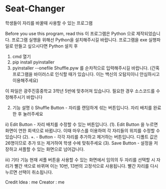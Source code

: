 # Seat-Changer
학생들이 자리를 바꿀때 사용할 수 있는 프로그램

Before you use this program, read this
이 프로그램은 Python 으로 제작되었습니다. 프로그램 실행을 위해선
Python을 설치해주시길 바랍니다.
프로그램을 exe 실행파일로 만들고 싶으시다면 Python 설치 후
1. cmd 열기
2. pip install pyinstaller
3. pyinstaller --onefile Shuffle.pyw 를
   순차적으로 입력해주시길 바랍니다. (간혹 프로그램을 바이러스로 인식할 때가 있습니다. 이는 백신의 오탐지이니 안심하시고 이용해주세요)

이 파일은 광주진흥중학교 3학년 5반에 맞추어져 있습니다.
필요한 경우 소스코드를 수정해주시기 바랍니다

2. 기능 설명
i) Shuffle Button - 자리를 랜덤하게 섞는 버튼입니다. 자리 배치를 완료한 후 눌러주세요

ii)  Edit Button - 자리 배치를 수정할 수 있는 버튼입니다.
(1). Edit Button 을 누르면 화면이 연한 회색으로 바뀝니다. 이때 마우스를 이용하여 각 자리들의 위치를 수정할 수 있습니다
(2). +. - Button - 각각 자리를 추가하고 제거하는 버튼입니다. 디폴트 값은 26명이므로 추가 또는 제거하여 학생 수에 맞춰주세요
(3). Save  Button - 설정을 저장하고 셔플할 수 있는 화면으로 넘어갑니다.

iii) 기타 기능
현재 셔플 버튼을 사용할 수 있는 화면에서 임의의 두 자리를 선택할 시 자리가 빨간 색으로 바뀌며 이는 10번, 13번의 고정석으로 사용됩니다.
빨간 자리를 다시 누르면 선택이 취소됩니다.

Credit
Idea : me
Creator : me
